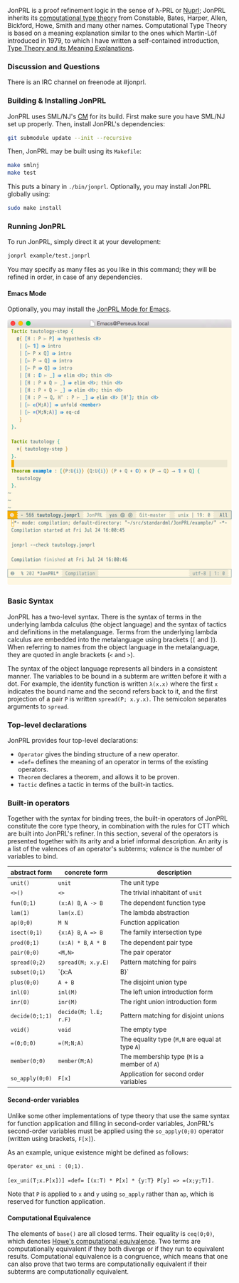 JonPRL is a proof refinement logic in the sense of λ-PRL or
[Nuprl](http://www.nuprl.org); JonPRL inherits its [computational type
theory](http://www.sciencedirect.com/science/article/pii/S1570868305000704)
from Constable, Bates, Harper, Allen, Bickford, Howe, Smith and many other names. Computational Type Theory is based on a meaning explanation similar to the ones which Martin-Löf introduced in 1979, to which I have written a self-contained introduction, [Type Theory and its Meaning Explanations](http://www.jonmsterling.com/pdfs/meaning-explanations.pdf).

### Discussion and Questions ###

There is an IRC channel on freenode at #jonprl.

### Building & Installing JonPRL

JonPRL uses SML/NJ's [CM](http://www.smlnj.org/doc/CM/) for its build.  First
make sure you have SML/NJ set up properly. Then, install JonPRL's dependencies:

```sh
git submodule update --init --recursive
```

Then, JonPRL may be built using its `Makefile`:

```sh
make smlnj
make test
```

This puts a binary in `./bin/jonprl`. Optionally, you may install JonPRL globally using:

```sh
sudo make install
```

### Running JonPRL

To run JonPRL, simply direct it at your development:

```sh
jonprl example/test.jonprl
```

You may specify as many files as you like in this command; they will be refined
in order, in case of any dependencies.

#### Emacs Mode

Optionally, you may install the [JonPRL Mode for
Emacs](https://github.com/david-christiansen/jonprl-mode).

![screenshot of jonprl-mode](./doc/images/jonprl-screenshot.png)

### Basic Syntax

JonPRL has a two-level syntax. There is the syntax of terms in the underlying
lambda calculus (the object language) and the syntax of tactics and definitions
in the metalanguage. Terms from the underlying lambda calculus are embedded
into the metalanguage using brackets (`[` and `]`). When referring to names
from the object language in the metalanguage, they are quoted in angle brackets
(`<` and `>`).

The syntax of the object language represents all binders in a
consistent manner. The variables to be bound in a subterm are written
before it with a dot. For example, the identity function is written
`λ(x.x)` where the first `x` indicates the bound name and the second
refers back to it, and the first projection of a pair `P` is written
`spread(P; x.y.x)`. The semicolon separates arguments to `spread`.

### Top-level declarations

JonPRL provides four top-level declarations:

 * `Operator` gives the binding structure of a new operator.
 * `=def=` defines the meaning of an operator in terms of the existing operators.
 * `Theorem` declares a theorem, and allows it to be proven.
 * `Tactic` defines a tactic in terms of the built-in tactics.

### Built-in operators

Together with the syntax for binding trees, the built-in operators of
JonPRL constitute the core type theory, in combination with the rules
for CTT which are built into JonPRL's refiner. In this section, several of the
operators is presented together with its arity and a brief informal
description. An arity is a list of the valences of an operator's subterms;
*valence* is the number of variables to bind.

| abstract form   | concrete form         | description                                     |
|-----------------|-----------------------|-------------------------------------------------|
| `unit()`        | `unit`                | The unit type                                   |
| `<>()`          | `<>`                  | The trivial inhabitant of `unit`                |
| `fun(0;1)`      | `(x:A) B`, `A -> B`   | The dependent function type                     |
| `lam(1)`        | `lam(x.E)`            | The lambda abstraction                          |
| `ap(0;0)`       | `M N`                 | Function application                            |
| `isect(0;1)`    | `{x:A} B`, `A => B`   | The family intersection type                    |
| `prod(0;1)`     | `(x:A) * B`, `A * B`  | The dependent pair type                         |
| `pair(0;0)`     | `<M,N>`               | The pair operator                               |
| `spread(0;2)`   | `spread(M; x.y.E)`    | Pattern matching for pairs                      |
| `subset(0;1)`   | `{x:A | B}`           | The set comprehension type                      |
| `plus(0;0)`     | `A + B`               | The disjoint union type                         |
| `inl(0)`        | `inl(M)`              | The left union introduction form                |
| `inr(0)`        | `inr(M)`              | The right union introduction form               |
| `decide(0;1;1)` | `decide(M; l.E; r.F)` | Pattern matching for disjoint unions            |
| `void()`        | `void`                | The empty type                                  |
| `=(0;0;0)`      | `=(M;N;A)`            | The equality type (`M,N` are equal at type `A`) |
| `member(0;0)`   | `member(M;A)`         | The membership type (`M` is a member of `A`)    |
| `so_apply(0;0)` | `F[x]`                | Application for second order variables          |


#### Second-order variables

Unlike some other implementations of type theory that use the same syntax for
function application and filling in second-order variables, JonPRL's
second-order variables must be applied using the `so_apply(0;0)` operator
(written using brackets, `F[x]`).

As an example, unique existence might be defined as follows:
```
Operator ex_uni : (0;1).

[ex_uni(T;x.P[x])] =def= [(x:T) * P[x] * {y:T} P[y] => =(x;y;T)].
```

Note that `P` is applied to `x` and `y` using `so_apply` rather than
`ap`, which is reserved for function application.

#### Computational Equivalence

The elements of `base()` are all closed terms. Their equality is `ceq(0;0)`,
which denotes [Howe's computational
equivalence](http://www.nuprl.org/KB/show.php?ShowPub=Howe89). Two terms are
computationally equivalent if they both diverge or if they run to equivalent
results. Computational equivalence is a congruence, which means that one can
also prove that two terms are computationally equivalent if their subterms are
computationally equivalent.
